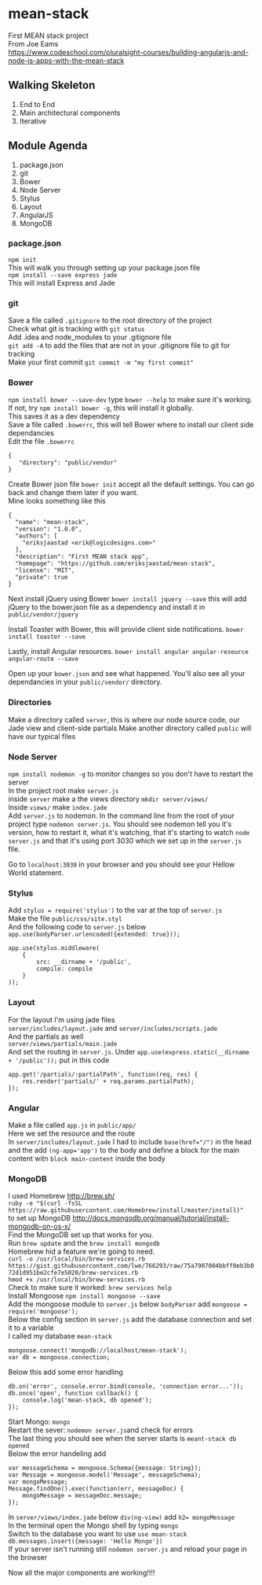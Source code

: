 # mean-stack
First MEAN stack project<br>
From Joe Eams<br>
https://www.codeschool.com/pluralsight-courses/building-angularjs-and-node-js-apps-with-the-mean-stack

## Walking Skeleton
1. End to End
2. Main architectural components
3. Iterative

## Module Agenda
1. package.json 
2. git
3. Bower
4. Node Server
5. Stylus
6. Layout
7. AngularJS
8. MongoDB

### package.json
`npm init`<br>
This will walk you through setting up your package.json file<br>
`npm install --save express jade`<br>
This will install Express and Jade<br>

### git
Save a file called `.gitignore` to the root directory of the project<br>
Check what git is tracking with `git status`<br>
Add .idea and node_modules to your .gitignore file<br>
`git add -A` to add the files that are not in your .gitignore file to git for tracking<br>
Make your first commit `git commit -m "my first commit"`<br>

### Bower
`npm install bower --save-dev` type `bower --help` to make sure it's working. If not, try `npm install bower -g`, this will install it globally.<br>
This saves it as a dev dependency<br>
Save a file called `.bowerrc`, this will tell Bower where to install our client side dependancies<br>
Edit the file `.bowerrc`
``` 
{
   "directory": "public/vendor"
}
```
Create Bower json file `bower init` accept all the default settings. You can go back and change them later if you want.<br>
Mine looks something like this
```
{
  "name": "mean-stack",
  "version": "1.0.0",
  "authors": [
    "eriksjaastad <erik@logicdesigns.com>"
  ],
  "description": "First MEAN stack app",
  "homepage": "https://github.com/eriksjaastad/mean-stack",
  "license": "MIT",
  "private": true
}
```
Next install jQuery using Bower `bower install jquery --save` this will add jQuery to the bower.json file as a dependency and install it in `public/vendor/jquery`

Install Toaster with Bower, this will provide client side notifications. `bower install toaster --save`

Lastly, install Angular resources. `bower install angular angular-resource angular-route --save`

Open up your `bower.json` and see what happened. You'll also see all your dependancies in your `public/vendor/` directory.

### Directories
Make a directory called `server`, this is where our node source code, our Jade view and client-side partials
Make another directory called `public` will have our typical files

### Node Server
`npm install nodemon -g` to monitor changes so you don't have to restart the server<br>
In the project root make `server.js`<br>
inside `server` make a the views directory `mkdir server/views/`<br>
Inside `views/` make `index.jade`<br>
Add `server.js` to nodemon. In the command line from the root of your project type `nodemon server.js`. You should see nodemon tell you it's version, how to restart it, what it's watching, that it's starting to watch `node server.js` and that it's using port 3030 which we set up in the `server.js` file.

Go to `localhost:3030` in your browser and you should see your Hellow World statement.

### Stylus
Add `stylus = require('stylus')` to the var at the top of `server.js`<br>
Make the file `public/css/site.styl`<br>
And the following code to `server.js` below `app.use(bodyParser.urlencoded({extended: true}));`
```
app.use(stylus.middleware(
	{
		src: __dirname + '/public',
		compile: compile
	}
));
```

### Layout
For the layout I'm using jade files<br>
`server/includes/layout.jade` and `server/includes/scripts.jade`<br>
And the partials as well<br>
`server/views/partials/main.jade`<br>
And set the routing in `server.js`. Under `app.use(express.static(__dirname + '/public'));` put in this code
```
app.get('/partials/:partialPath', function(req, res) {
	res.render('partials/' + req.params.partialPath);
});
```

### Angular
Make a file called `app.js` in `public/app/`<br>
Here we set the resource and the route<br>
In `server/includes/layout.jade` I had to include `base(href="/")` in the head and the add `(ng-app='app')` to the body and define a block for the main content witn `block main-content` inside the body

### MongoDB
I used Homebrew http://brew.sh/ <br>
`ruby -e "$(curl -fsSL https://raw.githubusercontent.com/Homebrew/install/master/install)"`<br>
to set up MongoDB http://docs.mongodb.org/manual/tutorial/install-mongodb-on-os-x/ <br>
Find the MongoDB set up that works for you.<br>
Run `brew update` and the `brew install mongodb`<br>
Homebrew hid a feature we're going to need.<br>
`curl -o /usr/local/bin/brew-services.rb https://gist.githubusercontent.com/lwe/766293/raw/75a7907004bbff0eb3b072d1d951be2cfe7e5020/brew-services.rb`<br>
`hmod +x /usr/local/bin/brew-services.rb`<br>
Check to make sure it worked: `brew services help`<br>
Install Mongoose `npm install mongoose --save`<br>
Add the mongoose module to `server.js` below `bodyParser` add `mongoose = require('mongoose');` <br>
Below the config section in `server.js` add the database connection and set it to a variable<br>
I called my database `mean-stack`<br>
```
mongoose.connect('mongodb://localhost/mean-stack'); 
var db = mongoose.connection;
```
Below this add some error handling
```
db.on('error', console.error.bind(console, 'connection error...'));
db.once('open', function callback() {
	console.log('mean-stack, db opened');
});
```
Start Mongo: `mongo`<br>
Restart the sever: `nodemon server.js`and check for errors<br>
The last thing you should see when the server starts is `meant-stack db opened`<br>
Below the error handeling add
```
var messageSchema = mongoose.Schema({message: String});
var Message = mongoose.model('Message', messageSchema);
var mongoMessage;
Message.findOne().exec(function(err, messageDoc) {
	mongoMessage = messageDoc.message;
});
```
In `server/views/index.jade` below `div(ng-view)` add `h2= mongoMessage`<br>
In the terminal open the Mongo shell by typing `mongo`<br>
Switch to the database you want to use `use mean-stack`<br>
`db.messages.insert({message: 'Hello Mongo'})`<br>
If your server isn't running still `nodemon server.js` and reload your page in the browser

Now all the major components are working!!!!
